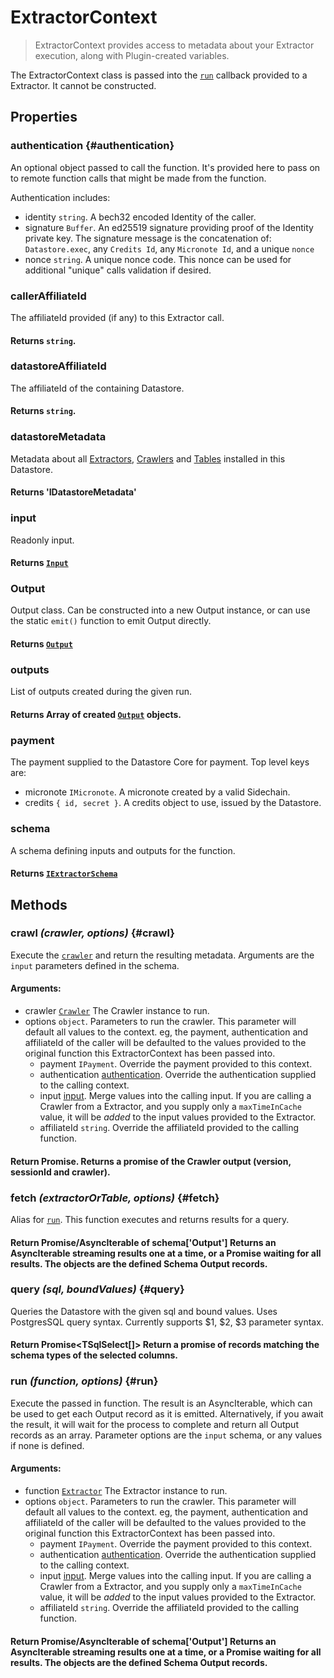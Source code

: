 # ExtractorContext

> ExtractorContext provides access to metadata about your Extractor execution, along with Plugin-created variables.

The ExtractorContext class is passed into the [`run`](./extractor#constructor) callback provided to a Extractor. It cannot be constructed.

## Properties

### authentication {#authentication}

An optional object passed to call the function. It's provided here to pass on to remote function calls that might be made from the function.

Authentication includes:

- identity `string`. A bech32 encoded Identity of the caller.
- signature `Buffer`. An ed25519 signature providing proof of the Identity private key. The signature message is the concatenation of: `Datastore.exec`, any `Credits Id`, any `Micronote Id`, and a unique `nonce`
- nonce `string`. A unique nonce code. This nonce can be used for additional "unique" calls validation if desired.

### callerAffiliateId

The affiliateId provided (if any) to this Extractor call.

#### **Returns** `string`.

### datastoreAffiliateId

The affiliateId of the containing Datastore.

#### **Returns** `string`.

### datastoreMetadata

Metadata about all [Extractors](./extractor.md), [Crawlers](./crawler.md) and [Tables](./table.md) installed in this Datastore.

#### **Returns** 'IDatastoreMetadata'

### input

Readonly input.

#### **Returns** [`Input`](./input.md)

### Output

Output class. Can be constructed into a new Output instance, or can use the static `emit()` function to emit Output directly.

#### **Returns** [`Output`](./output.md)

### outputs

List of outputs created during the given run.

#### **Returns** Array of created [`Output`](./output.md) objects.

### payment

The payment supplied to the Datastore Core for payment. Top level keys are:

- micronote `IMicronote`. A micronote created by a valid Sidechain.
- credits `{ id, secret }`. A credits object to use, issued by the Datastore.

### schema

A schema defining inputs and outputs for the function.

#### **Returns** [`IExtractorSchema`](../advanced/extractor-schemas.md)

## Methods

### crawl _(crawler, options)_ {#crawl}

Execute the [`crawler`](./crawler.md) and return the resulting metadata. Arguments are the `input` parameters defined in the schema.

#### **Arguments**:

- crawler [`Crawler`](./crawler.md) The Crawler instance to run.
- options `object`. Parameters to run the crawler. This parameter will default all values to the context. eg, the payment, authentication and affiliateId of the caller will be defaulted to the values provided to the original function this ExtractorContext has been passed into.
  - payment `IPayment`. Override the payment provided to this context.
  - authentication [authentication](#authentication). Override the authentication supplied to the calling context.
  - input [input](#input). Merge values into the calling input. If you are calling a Crawler from a Extractor, and you supply only a `maxTimeInCache` value, it will be _added_ to the input values provided to the Extractor.
  - affiliateId `string`. Override the affiliateId provided to the calling function.

#### Return Promise<ICrawlerOutputSchema>. Returns a promise of the Crawler output (version, sessionId and crawler).

### fetch _(extractorOrTable, options)_ {#fetch}

Alias for [`run`](#run). This function executes and returns results for a query.


#### Return Promise/AsyncIterable of schema['Output'] Returns an AsyncIterable streaming results one at a time, or a Promise waiting for all results. The objects are the defined Schema Output records.

### query _(sql, boundValues)_ {#query}

Queries the Datastore with the given sql and bound values. Uses PostgresSQL query syntax. Currently supports $1, $2, $3 parameter syntax.

#### Return Promise<TSqlSelect[]> Return a promise of records matching the schema types of the selected columns.  

### run _(function, options)_ {#run}

Execute the passed in function. The result is an AsyncIterable, which can be used to get each Output record as it is emitted. Alternatively, if you await the result, it will wait for the process to complete and return all Output records as an array. Parameter options are the `input` schema, or any values if none is defined.

#### **Arguments**:

- function [`Extractor`](./extractor.md) The Extractor instance to run.
- options `object`. Parameters to run the crawler. This parameter will default all values to the context. eg, the payment, authentication and affiliateId of the caller will be defaulted to the values provided to the original function this ExtractorContext has been passed into.
    - payment `IPayment`. Override the payment provided to this context.
    - authentication [authentication](#authentication). Override the authentication supplied to the calling context.
    - input [input](#input). Merge values into the calling input. If you are calling a Crawler from a Extractor, and you supply only a `maxTimeInCache` value, it will be _added_ to the input values provided to the Extractor.
    - affiliateId `string`. Override the affiliateId provided to the calling function.

#### Return Promise/AsyncIterable of schema['Output'] Returns an AsyncIterable streaming results one at a time, or a Promise waiting for all results. The objects are the defined Schema Output records.
